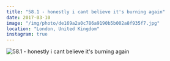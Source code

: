 ```yaml
---
title: "58.1 - honestly i cant believe it's burning again"
date: 2017-03-10
image: "/img/photo/de169a2a0c786a9190b5b002a8f935f7.jpg"
location: "London, United Kingdom"
instagram: true
---
```


![58.1 - honestly i cant believe it's burning again](/img/photo/de169a2a0c786a9190b5b002a8f935f7.jpg)
